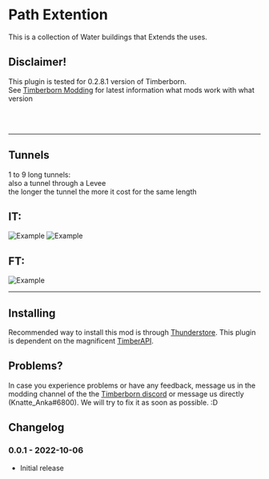 # Path Extention

This is a collection of Water buildings that Extends the uses.

## Disclaimer!

This plugin is tested for 0.2.8.1 version of Timberborn.  
See [Timberborn Modding](https://docs.google.com/spreadsheets/d/15juA0Fl6ZjbYmoNTg_vjMophBvtjMz8YNUI_KmNdtdg/edit?usp=sharing) for latest information what mods work with what version

<br />
<br />

---


## Tunnels

1 to 9 long tunnels:  
also a tunnel through a Levee   
the longer the tunnel the more it cost for the same length  

## IT:
![Example](https://github.com/KnatteAnka/KA2TimberbornModsUnity/raw/master/Assets/Path_Extention/StaticFiles/Images/IT%20Tunnels.png)
![Example](https://github.com/KnatteAnka/KA2TimberbornModsUnity/raw/master/Assets/Path_Extention/StaticFiles/Images/IT%20Tunnels%202.png)

## FT:
![Example](https://media.githubusercontent.com/media/KnatteAnka/KA2TimberbornModsUnity/master/Assets/Path_Extention/StaticFiles/Images/FT%20Tunnels.png)



---

## Installing

Recommended way to install this mod is through [Thunderstore](https://timberborn.thunderstore.io/). This plugin is dependent on the magnificent [TimberAPI](https://github.com/Timberborn-Modding-Central/TimberAPI).

## Problems?

In case you experience problems or have any feedback, message us in the modding channel of the the [Timberborn discord](https://discord.gg/mfbBF4cWpX) or message us directly (Knatte_Anka#6800). We will try to fix it as soon as possible. :D

## Changelog

### 0.0.1 - 2022-10-06

- Initial release
